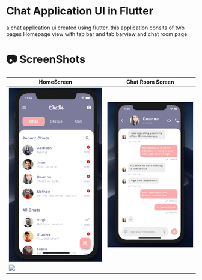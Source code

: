 # Chat Application UI in Flutter
a chat application ui created using flutter. this application consits of two pages Homepage view with tab bar and tab barview and chat room page.


# 📷 ScreenShots
| HomeScreen                      | Chat Room Screen
--------------------------------- | ---------------------------------
<img src="screenshot/app-screen-1.png" width="400"> | <img src="screenshot/app-screen-2.png" width="400">
<img src="screenshot/video.gif"> |

